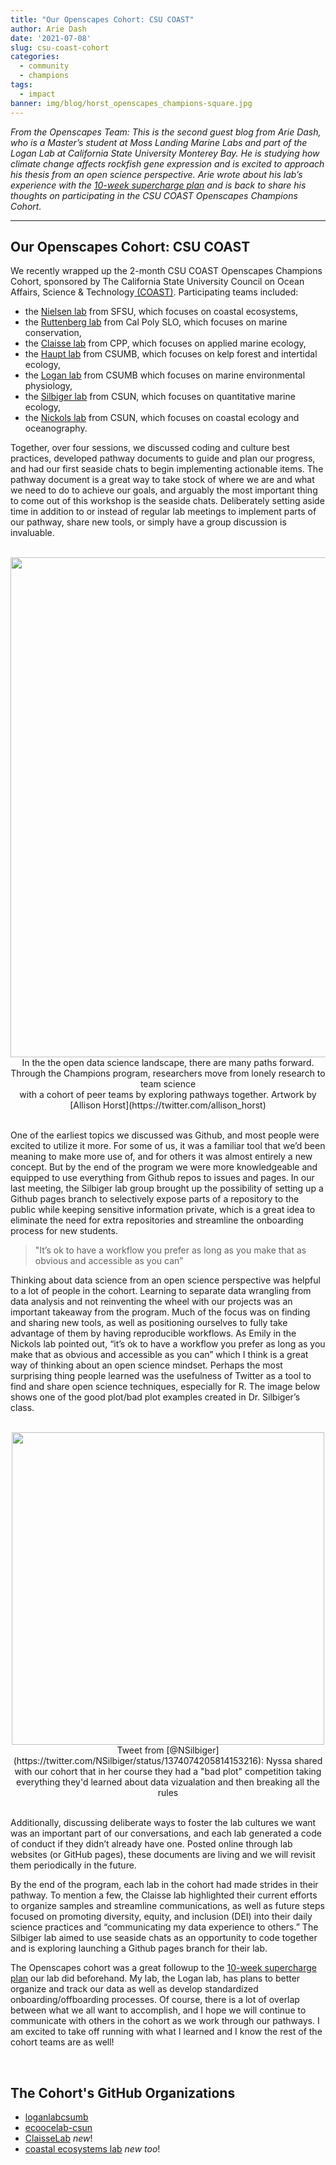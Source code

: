 ```yaml
---
title: "Our Openscapes Cohort: CSU COAST"
author: Arie Dash
date: '2021-07-08'
slug: csu-coast-cohort
categories:
  - community
  - champions
tags:
  - impact
banner: img/blog/horst_openscapes_champions-square.jpg
---
```



*From the Openscapes Team: This is the second guest blog from Arie Dash, who is a Master’s student at Moss Landing Marine Labs and part of the Logan Lab at California State University Monterey Bay. He is studying how climate change affects rockfish gene expression and is excited to approach his thesis from an open science perspective. Arie wrote about his lab’s experience with the [10-week supercharge plan](https://www.openscapes.org/blog/2021/05/11/logan-lab-experience/) and is back to share his thoughts on participating in the CSU COAST Openscapes Champions Cohort.* 

---

## Our Openscapes Cohort: CSU COAST

We recently wrapped up the 2-month CSU COAST Openscapes Champions Cohort, sponsored by The California State University Council on Ocean Affairs, Science & Technology[ (COAST)](https://www2.calstate.edu/impact-of-the-csu/research/coast). Participating teams included: 


* the [Nielsen lab](https://karinanielsen.io/) from SFSU, which focuses on coastal ecosystems, 
* the [Ruttenberg lab](http://marineconservationlab.org/) from Cal Poly SLO, which focuses on marine conservation, 
* the [Claisse lab](http://claisselab.com) from CPP, which focuses on applied marine ecology, 
* the [Haupt lab](https://csumb.edu/marinescience/coastal-ecology-lab/) from CSUMB, which focuses on kelp forest and intertidal ecology, 
* the [Logan lab](https://loganlabcsumb.weebly.com/) from CSUMB which focuses on marine environmental physiology, 
* the [Silbiger lab](https://nyssasilbiger.com/) from CSUN, which focuses on quantitative marine ecology, 
* the [Nickols lab](https://ecoocelab.weebly.com/) from CSUN, which focuses on coastal ecology and oceanography. 

Together, over four sessions, we discussed coding and culture best practices, developed pathway documents to guide and plan our progress, and had our first seaside chats to begin implementing actionable items. The pathway document is a great way to take stock of where we are and what we need to do to achieve our goals, and arguably the most important thing to come out of this workshop is the seaside chats. Deliberately setting aside time in addition to or instead of regular lab meetings to implement parts of our pathway, share new tools, or simply have a group discussion is invaluable.

<br>
<center>
  <img src="/img/horst_openscapes_champions.jpg" width="800px"></a>
   <figcaption>In the the open data science landscape, there are many paths forward. <br> Through the Champions program, researchers move from lonely research to team science <br>with a cohort of peer teams by exploring pathways together. Artwork by [Allison Horst](https://twitter.com/allison_horst) </figcaption>
</center>
<br>

One of the earliest topics we discussed was Github, and most people were excited to utilize it more. For some of us, it was a familiar tool that we’d been meaning to make more use of, and for others it was almost entirely a new concept. But by the end of the program we were more knowledgeable and equipped to use everything from Github repos to issues and pages. In our last meeting, the Silbiger lab group brought up the possibility of setting up a Github pages branch to selectively expose parts of a repository to the public while keeping sensitive information private, which is a great idea to eliminate the need for extra repositories and streamline the onboarding process for new students.

> "It’s ok to have a workflow you prefer as long as you make that as obvious and accessible as you can” 

Thinking about data science from an open science perspective was helpful to a lot of people in the cohort. Learning to separate data wrangling from data analysis and not reinventing the wheel with our projects was an important takeaway from the program. Much of the focus was on finding and sharing new tools, as well as positioning ourselves to fully take advantage of them by having reproducible workflows. As Emily in the Nickols lab pointed out, “it’s ok to have a workflow you prefer as long as you make that as obvious and accessible as you can” which I think is a great way of thinking about an open science mindset. Perhaps the most surprising thing people learned was the usefulness of Twitter as a tool to find and share open science techniques, especially for R. The image below shows one of the good plot/bad plot examples created in Dr. Silbiger’s class. 

<br> 
<center>
  <a><img src="/img/blog/tweet-nsilbiger-badplot.png" width="500px"></a>
  <figcaption>Tweet from [@NSilbiger](https://twitter.com/NSilbiger/status/1374074205814153216): Nyssa shared with our cohort that in her course they had a "bad plot" competition taking everything they'd learned about data vizualation and then breaking all the rules</figcaption>
</center>  
<br>

Additionally, discussing deliberate ways to foster the lab cultures we want was an important part of our conversations, and each lab generated a code of conduct if they didn’t already have one. Posted online through lab websites (or GitHub pages), these documents are living and we will revisit them periodically in the future. 

By the end of the program, each lab in the cohort had made strides in their pathway. To mention a few, the Claisse lab highlighted their current efforts to organize samples and streamline communications, as well as future steps focused on promoting diversity, equity, and inclusion (DEI) into their daily science practices and “communicating my data experience to others.” The Silbiger lab aimed to use seaside chats as an opportunity to code together and is exploring launching a Github pages branch for their lab. 

The Openscapes cohort was a great followup to the [10-week supercharge plan](https://www.openscapes.org/blog/2021/05/11/logan-lab-experience/) our lab did beforehand. My lab, the Logan lab, has plans to better organize and track our data as well as develop standardized onboarding/offboarding processes. Of course, there is a lot of overlap between what we all want to accomplish, and I hope we will continue to communicate with others in the cohort as we work through our pathways. I am excited to take off running with what I learned  and I know the rest of the cohort teams are  as well!

<br>

## The Cohort's GitHub Organizations 

- [loganlabcsumb](https://github.com/loganlabcsumb)
- [ecoocelab-csun](https://github.com/ecoocelab-csun)
- [ClaisseLab](https://github.com/ClaisseLab) *new*!
- [coastal ecosystems lab](https://github.com/coastal-ecosystems-lab) *new too*!


<br>
